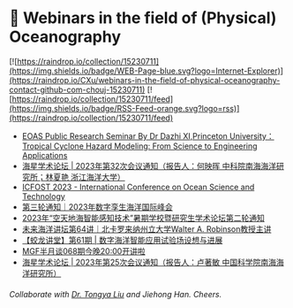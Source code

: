 # 🌊 Webinars in the field of (Physical) Oceanography

[![https://raindrop.io/collection/15230711](https://img.shields.io/badge/WEB-Page-blue.svg?logo=Internet-Explorer)](https://raindrop.io/CXu/webinars-in-the-field-of-physical-oceanography-contact-github-com-chouj-15230711) [![https://raindrop.io/collection/15230711/feed](https://img.shields.io/badge/RSS-Feed-orange.svg?logo=rss)](https://raindrop.io/collection/15230711/feed)

<!-- BLOG-POST-LIST:START -->
- [EOAS Public Research Seminar By Dr Dazhi XI,Princeton University： Tropical Cyclone Hazard Modeling: From Science to Engineering Applications](https://mp.weixin.qq.com/s/Xf8B84-O7NYDrNcZfq8P6w)
- [海星学术论坛 | 2023年第32次会议通知（报告人：何映晖 中科院南海海洋研究所；林夏艳 浙江海洋大学）](https://mp.weixin.qq.com/s?__biz=MzI3MzQ3NTA0Mg==&mid=2247501413&idx=1&sn=63699426e5b06d209cc406da598cc4a6&chksm=eb2032e8dc57bbfedbd829f73ed185561d335536b7dfa3c9f06d5af15bbe64137172aac5a317&scene=90&sessionid=1692235781&subscene=236&clicktime=1692236445&enterid=1692236445&key=4834ec9b74a4b5c794cde4fd364069b4c4bd956822075f1274e62bae6c52941f9cef2ee4d4adc9066e789c5202836cf179909a90c6cdd373d28c1145abe636e35260dd6f8ce8df86a85e5b355a8ece7cb6972fedfd98aaa164d074bcc08d2331d63250ce9cdd1cec9e3ca1da4efdae113cd08967de885cd769e3efcc6d3468e1&ascene=0&uin=MTE2NTMzNjgzOQ%3D%3D&devicetype=Windows+10+x64&version=63090621&lang=zh_CN&countrycode=CN&exportkey=n_ChQIAhIQn61IG1004kxVoQBk7bXJfRLgAQIE97dBBAEAAAAAAD8aN%2FeK%2FVcAAAAOpnltbLcz9gKNyK89dVj0va6jTbmFtxhU9tYRZhY0vRuXVizz%2BKyi0KEagFlEAyL4jHss43P2LpiTwziJqrzcIU%2FLq0Pm6InuLOdZTSCrJyv4jwVKOBm5IXWv%2FkAJYoLQHhxnJKhLAytdVaiBpf%2BbB9TQpntzj5xbVdmMv%2BYQVrblyIhRChfA%2Fka8OEDcxprmywoGX2rNSYp%2FjmBm6wIExnX5dRliNROFMrk24xZRFLtwbgH%2BBV7oFczoloNIn9VAfUw2fUSShJ4o&acctmode=0&pass_ticket=NQ2%2FFO0dMiD4NeMRxJuyxPIRTnASqmaKc4p%2B2fOESDsxSQkvZqamC4P01Hzzj3Jx&wx_header=1)
- [ICFOST 2023 - International Conference on Ocean Science and Technology](https://www.icfost.net/index.html)
- [第三轮通知｜2023年数字孪生海洋国际峰会](https://mp.weixin.qq.com/s/y1rOcMZppfYHn1V9oi4lYw)
- [2023年“空天地海智能感知技术”暑期学校暨研究生学术论坛第二轮通知](https://mp.weixin.qq.com/s/DUGxMDUtUxHCzE6FEKE9cw)
- [未来海洋讲坛第64讲｜北卡罗来纳州立大学Walter A. Robinson教授主讲](https://mp.weixin.qq.com/s/widvjMfo0iRozhmkUscs-w)
- [【蛟龙讲堂】第61期 | 数字海洋智能应用试验场设想与进展](https://mp.weixin.qq.com/s/8TmIFrFVosz-a3SsmStxsQ)
- [MGF半月谈068期今晚20:00开讲啦](https://mp.weixin.qq.com/s/ppyyrbwSWB7v6IiQPjtDLw)
- [海星学术论坛 | 2023年第25次会议通知（报告人：卢著敏 中国科学院南海海洋研究所）](https://mp.weixin.qq.com/s/8sAXeRMYSzhgKkIXGHFsWw)
<!-- BLOG-POST-LIST:END -->

###### Collaborate with [Dr. Tongya Liu](https://liutongya.github.io/) and Jiehong Han. Cheers.
